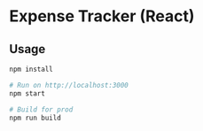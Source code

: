 # Expense Tracker (React)

## Usage
```bash
npm install

# Run on http://localhost:3000
npm start

# Build for prod
npm run build
```
